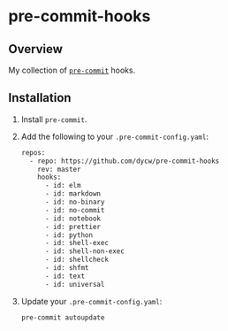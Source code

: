 # pre-commit-hooks

## Overview

My collection of [`pre-commit`](https://pre-commit.com/) hooks.

## Installation

1. Install `pre-commit`.
2. Add the following to your `.pre-commit-config.yaml`:

   ```bash
   repos:
     - repo: https://github.com/dycw/pre-commit-hooks
       rev: master
       hooks:
         - id: elm
         - id: markdown
         - id: no-binary
         - id: no-commit
         - id: notebook
         - id: prettier
         - id: python
         - id: shell-exec
         - id: shell-non-exec
         - id: shellcheck
         - id: shfmt
         - id: text
         - id: universal
   ```

3. Update your `.pre-commit-config.yaml`:

   ```bash
   pre-commit autoupdate
   ```
